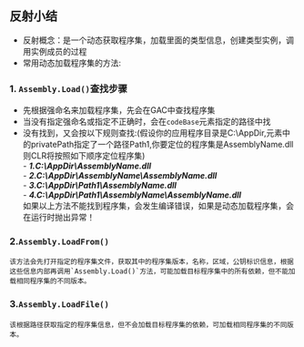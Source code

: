## 反射小结
- 反射概念：是一个动态获取程序集，加载里面的类型信息，创建类型实例，调用实例成员的过程
- 常用动态加载程序集的方法:
### 1. `Assembly.Load()`查找步骤
   - 先根据强命名来加载程序集，先会在GAC中查找程序集
   - 当没有指定强命名或指定不正确时，会在`codeBase`元素指定的路径中找
   - 没有找到，又会按以下规则查找:(假设你的应用程序目录是C:\AppDir,<probing>元素中的privatePath指定了一个路径Path1,你要定位的程序集是AssemblyName.dll则CLR将按照如下顺序定位程序集)   
    -  ***1.C:\AppDir\AssemblyName.dll***   
    - ***2.C:\AppDir\AssemblyName\AssemblyName.dll***   
    -  ***3.C:\AppDir\Path1\AssemblyName.dll***   
    -  ***4.C:\AppDir\Path1\AssemblyName\AssemblyName.dll***   
如果以上方法不能找到程序集，会发生编译错误，如果是动态加载程序集，会在运行时抛出异常！
### 2.`Assembly.LoadFrom()`
    该方法会先打开指定的程序集文件，获取其中的程序集版本，名称，区域，公钥标识信息，根据这些信息内部再调用`Assembly.Load()`方法，可能加载目标程序集中的所有依赖，但不能加载相同程序集的不同版本。
### 3.`Assembly.LoadFile()`
    该根据路径获取指定的程序集信息，但不会加载目标程序集的依赖，可加载相同程序集的不同版本。
